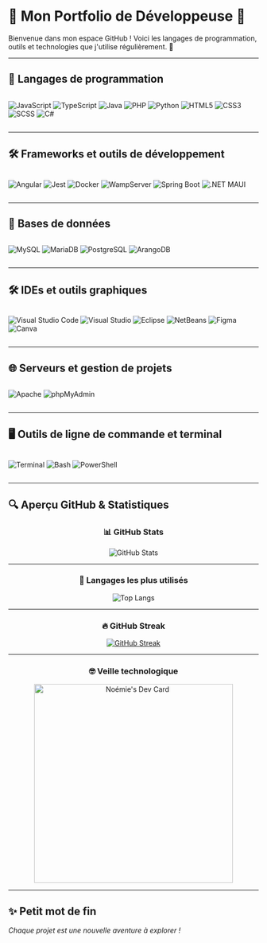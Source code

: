 # 🌟 Mon Portfolio de Développeuse 🌟

Bienvenue dans mon espace GitHub ! Voici les langages de programmation, outils et technologies que j'utilise régulièrement. 🚀

---

## 🔧 Langages de programmation

<div style="display: flex; flex-wrap: wrap; gap: 10px;">

![JavaScript](https://img.shields.io/badge/JavaScript-F7DF1E?style=for-the-badge&logo=javascript&logoColor=black)
![TypeScript](https://img.shields.io/badge/TypeScript-007ACC?style=for-the-badge&logo=typescript&logoColor=white)
![Java](https://img.shields.io/badge/Java-007396?style=for-the-badge&logo=java&logoColor=white)
![PHP](https://img.shields.io/badge/PHP-777BB4?style=for-the-badge&logo=php&logoColor=white)
![Python](https://img.shields.io/badge/Python-3776AB?style=for-the-badge&logo=python&logoColor=white)
![HTML5](https://img.shields.io/badge/HTML5-E34F26?style=for-the-badge&logo=html5&logoColor=white)
![CSS3](https://img.shields.io/badge/CSS3-1572B6?style=for-the-badge&logo=css3&logoColor=white)
![SCSS](https://img.shields.io/badge/SCSS-CC6699?style=for-the-badge&logo=sass&logoColor=white)
![C#](https://img.shields.io/badge/C%23-239120?style=for-the-badge&logo=c-sharp&logoColor=white)

</div>

---

## 🛠️ Frameworks et outils de développement

<div style="display: flex; flex-wrap: wrap; gap: 10px;">

![Angular](https://img.shields.io/badge/Angular-DD0031?style=for-the-badge&logo=angular&logoColor=white)
![Jest](https://img.shields.io/badge/Jest-C21325?style=for-the-badge&logo=jest&logoColor=white)
![Docker](https://img.shields.io/badge/Docker-2496ED?style=for-the-badge&logo=docker&logoColor=white)
![WampServer](https://img.shields.io/badge/WampServer-FF1F69?style=for-the-badge&logo=wampserver&logoColor=white)
![Spring Boot](https://img.shields.io/badge/Spring_Boot-6DB33F?style=for-the-badge&logo=spring-boot&logoColor=white)
![.NET MAUI](https://img.shields.io/badge/.NET_MAUI-512BD4?style=for-the-badge&logo=dotnet&logoColor=white)

</div>

---

## 📂 Bases de données

<div style="display: flex; flex-wrap: wrap; gap: 10px;">

![MySQL](https://img.shields.io/badge/MySQL-4479A1?style=for-the-badge&logo=mysql&logoColor=white)
![MariaDB](https://img.shields.io/badge/MariaDB-003545?style=for-the-badge&logo=mariadb&logoColor=white)
![PostgreSQL](https://img.shields.io/badge/PostgreSQL-336791?style=for-the-badge&logo=postgresql&logoColor=white)
![ArangoDB](https://img.shields.io/badge/ArangoDB-DDE072?style=for-the-badge&logo=arangodb&logoColor=black)

</div>

---

## 🛠️ IDEs et outils graphiques

<div style="display: flex; flex-wrap: wrap; gap: 10px;">

![Visual Studio Code](https://img.shields.io/badge/VS%20Code-007ACC?style=for-the-badge&logo=visual-studio-code&logoColor=white)
![Visual Studio](https://img.shields.io/badge/Visual%20Studio-5C2D91?style=for-the-badge&logo=visual-studio&logoColor=white)
![Eclipse](https://img.shields.io/badge/Eclipse-2C2255?style=for-the-badge&logo=eclipse-ide&logoColor=white)
![NetBeans](https://img.shields.io/badge/NetBeans-1B6AC6?style=for-the-badge&logo=apache-netbeans-ide&logoColor=white)
![Figma](https://img.shields.io/badge/Figma-F24E1E?style=for-the-badge&logo=figma&logoColor=white)
![Canva](https://img.shields.io/badge/Canva-00C4CC?style=for-the-badge&logo=canva&logoColor=white)

</div>

---

## 🌐 Serveurs et gestion de projets

<div style="display: flex; flex-wrap: wrap; gap: 10px;">

![Apache](https://img.shields.io/badge/Apache-D22128?style=for-the-badge&logo=apache&logoColor=white)
![phpMyAdmin](https://img.shields.io/badge/phpMyAdmin-6C78AF?style=for-the-badge&logo=phpmyadmin&logoColor=white)

</div>

---

## 🖥️ Outils de ligne de commande et terminal

<div style="display: flex; flex-wrap: wrap; gap: 10px;">

![Terminal](https://img.shields.io/badge/Terminal-000000?style=for-the-badge&logo=gnometerminal&logoColor=white)
![Bash](https://img.shields.io/badge/Bash-4EAA25?style=for-the-badge&logo=gnubash&logoColor=white)
![PowerShell](https://img.shields.io/badge/PowerShell-5391FE?style=for-the-badge&logo=powershell&logoColor=white)

</div>

---

## 🔍 Aperçu GitHub & Statistiques

<div align="center">

### 📊 GitHub Stats  
![GitHub Stats](https://github-readme-stats.vercel.app/api?username=Noctopia&show_icons=true&theme=radical&hide=issues)

---

### 🧠 Langages les plus utilisés  
![Top Langs](https://github-readme-stats.vercel.app/api/top-langs/?username=Noctopia&layout=compact&theme=radical)

---

### 🔥 GitHub Streak  
[![GitHub Streak](https://github-readme-streak-stats.herokuapp.com?user=Noctopia&theme=radical&date_format=M%20j%5B%2C%20Y%5D)](https://git.io/streak-stats)

---

### 🤓 Veille technologique 
<a href="https://app.daily.dev/Noctopia">
  <img src="https://api.daily.dev/devcards/2771c08f440144fab38e76b51c2589b5.png?r=hun" width="400" alt="Noémie's Dev Card"/>
</a>

</div>

---

## ✨ Petit mot de fin  
*Chaque projet est une nouvelle aventure à explorer !*
